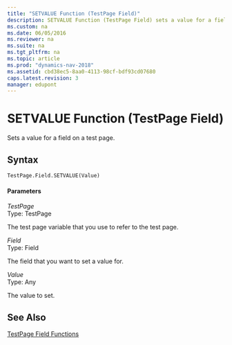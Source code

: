 ```yaml
---
title: "SETVALUE Function (TestPage Field)"
description: SETVALUE Function (TestPage Field) sets a value for a field on a test page.
ms.custom: na
ms.date: 06/05/2016
ms.reviewer: na
ms.suite: na
ms.tgt_pltfrm: na
ms.topic: article
ms.prod: "dynamics-nav-2018"
ms.assetid: cbd38ec5-8aa0-4113-98cf-bdf93cd07680
caps.latest.revision: 3
manager: edupont
---
```

# SETVALUE Function (TestPage Field)
Sets a value for a field on a test page.  
  
## Syntax  
  
```  
TestPage.Field.SETVALUE(Value)  
```  
  
#### Parameters  
 *TestPage*  
 Type: TestPage  
  
 The test page variable that you use to refer to the test page.  
  
 *Field*  
 Type: Field  
  
 The field that you want to set a value for.  
  
 *Value*  
 Type: Any  
  
 The value to set.  
  
## See Also  
 [TestPage Field Functions](TestPage-Field-Functions.md)